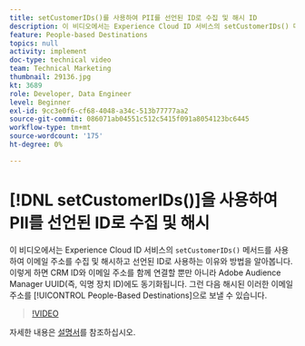 ```yaml
---
title: setCustomerIDs()를 사용하여 PII를 선언된 ID로 수집 및 해시 ID
description: 이 비디오에서는 Experience Cloud ID 서비스의 setCustomerIDs() 메서드를 사용하여 이메일 주소를 수집 및 해시하고 선언된 ID로 사용하는 이유와 방법을 알아봅니다. 이렇게 하면 CRM ID와 이메일 주소를 함께 연결할 뿐만 아니라 Adobe Audience Manager UUID(즉, 익명 장치 ID)에도 동기화됩니다. 그런 다음 해시된 이러한 이메일 주소를 사용자 기반 대상으로 보낼 수 있습니다.
feature: People-based Destinations
topics: null
activity: implement
doc-type: technical video
team: Technical Marketing
thumbnail: 29136.jpg
kt: 3689
role: Developer, Data Engineer
level: Beginner
exl-id: 9cc3e0f6-cf68-4048-a34c-513b77777aa2
source-git-commit: 086071ab04551c512c5415f091a8054123bc6445
workflow-type: tm+mt
source-wordcount: '175'
ht-degree: 0%

---
```


# [!DNL setCustomerIDs()]을 사용하여 PII를 선언된 ID로 수집 및 해시

이 비디오에서는 Experience Cloud ID 서비스의 `setCustomerIDs()` 메서드를 사용하여 이메일 주소를 수집 및 해시하고 선언된 ID로 사용하는 이유와 방법을 알아봅니다. 이렇게 하면 CRM ID와 이메일 주소를 함께 연결할 뿐만 아니라 Adobe Audience Manager UUID(즉, 익명 장치 ID)에도 동기화됩니다. 그런 다음 해시된 이러한 이메일 주소를 [!UICONTROL People-Based Destinations]으로 보낼 수 있습니다.

>[!VIDEO](https://video.tv.adobe.com/v/29136/?quality=12)

자세한 내용은 [설명서](https://experienceleague.adobe.com/docs/id-service/using/reference/hashing-support.html)를 참조하십시오.
